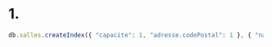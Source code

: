 # 1.
```javascript
db.salles.createIndex({ "capacite": 1, "adresse.codePostal": 1 }, { "name": "Index" })
```

